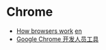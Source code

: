 # Chrome 

* [How browsers work](http://blog.csdn.net/zzzaquarius/article/details/6532299) 
  [en](http://www.html5rocks.com/en/tutorials/internals/howbrowserswork/)
* [Google Chrome 开发人员工具](http://code.google.com/intl/zh-CN/chrome/devtools/docs/overview.html)
